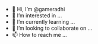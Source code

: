 - 👋 Hi, I’m @gameradhi
- 👀 I’m interested in ...
- 🌱 I’m currently learning ...
- 💞️ I’m looking to collaborate on ...
- 📫 How to reach me ...

<!---
gameradhi/gameradhi is a ✨ special ✨ repository because its `README.md` (this file) appears on your GitHub profile.
You can click the Preview link to take a look at your changes.
--->
